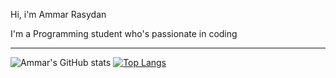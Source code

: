Hi, i'm Ammar Rasydan 

I'm a Programming student who's passionate in coding

<!--
**ammarrasydan/ammarrasydan** is a ✨ _special_ ✨ repository because its `README.md` (this file) appears on your GitHub profile.

Here are some ideas to get you started:

- 🔭 I’m currently working on ...
- 🌱 I’m currently learning ...
- 👯 I’m looking to collaborate on ...
- 🤔 I’m looking for help with ...
- 💬 Ask me about ...
- 📫 How to reach me: ...
- 😄 Pronouns: ...
- ⚡ Fun fact: ...
-->

---


![Ammar's GitHub stats](https://github-readme-stats.vercel.app/api?username=ammarrasydan&show_icons=true&theme=dracula)  [![Top Langs](https://github-readme-stats.vercel.app/api/top-langs/?username=ammarrasydan&layout=compact&langs_count=6&hide=html,css&show_icons=true&theme=dracula)](https://github.com/ammarrasydan/github-readme-stats)


